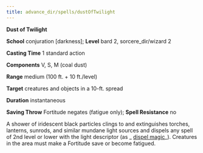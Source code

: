 ```yaml
---
title: advance_dir/spells/dustOfTwilight
---
```

 **Dust of Twilight**

**School** conjuration [darkness]; **Level** bard 2, sorcere_dir/wizard 2

**Casting Time** 1 standard action

**Components** V, S, M (coal dust)

**Range** medium (100 ft. + 10 ft./level)

**Target** creatures and objects in a 10-ft. spread

**Duration** instantaneous

**Saving Throw** Fortitude negates (fatigue only); **Spell Resistance** no

A shower of iridescent black particles clings to and extinguishes torches, lanterns, sunrods, and similar mundane light sources and dispels any spell of 2nd level or lower with the light descriptor (as _ [dispel magic](../../spell_dir/dispelMagic#_dispel-magic)_). Creatures in the area must make a Fortitude save or become fatigued.

